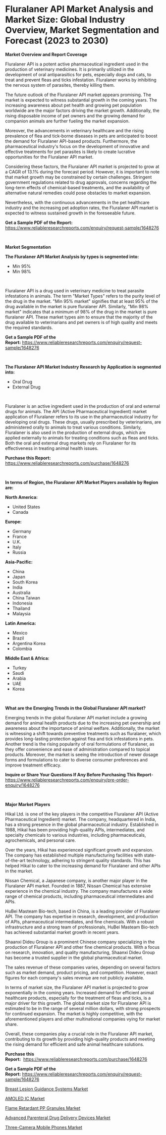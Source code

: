 <p><h1>Fluralaner API Market Analysis and Market Size: Global Industry Overview, Market Segmentation and Forecast (2023 to 2030)</h1></p><p><strong>Market Overview and Report Coverage</strong></p>
<p><p>Fluralaner API is a potent active pharmaceutical ingredient used in the production of veterinary medicines. It is primarily utilized in the development of oral antiparasitics for pets, especially dogs and cats, to treat and prevent fleas and ticks infestation. Fluralaner works by inhibiting the nervous system of parasites, thereby killing them.</p><p>The future outlook of the Fluralaner API market appears promising. The market is expected to witness substantial growth in the coming years. The increasing awareness about pet health and growing pet population worldwide are the major factors driving the market growth. Additionally, the rising disposable income of pet owners and the growing demand for companion animals are further fueling the market expansion.</p><p>Moreover, the advancements in veterinary healthcare and the rising prevalence of flea and tick-borne diseases in pets are anticipated to boost the demand for Fluralaner API-based products. Furthermore, the pharmaceutical industry's focus on the development of innovative and effective treatments for pet parasites is likely to create lucrative opportunities for the Fluralaner API market.</p><p>Considering these factors, the Fluralaner API market is projected to grow at a CAGR of 13.1% during the forecast period. However, it is important to note that market growth may be constrained by certain challenges. Stringent government regulations related to drug approvals, concerns regarding the long-term effects of chemical-based treatments, and the availability of alternative natural remedies could pose obstacles to market expansion.</p><p>Nevertheless, with the continuous advancements in the pet healthcare industry and the increasing pet adoption rates, the Fluralaner API market is expected to witness sustained growth in the foreseeable future.</p></p>
<p><strong>Get a Sample PDF of the Report:</strong> <a href="https://www.reliableresearchreports.com/enquiry/request-sample/1648276">https://www.reliableresearchreports.com/enquiry/request-sample/1648276</a></p>
<p>&nbsp;</p>
<p><strong>Market Segmentation</strong></p>
<p><strong>The Fluralaner API Market Analysis by types is segmented into:</strong></p>
<p><ul><li>Min 95%</li><li>Min 98%</li></ul></p>
<p>&nbsp;</p>
<p><p>Fluralaner API is a drug used in veterinary medicine to treat parasite infestations in animals. The term "Market Types" refers to the purity level of the drug in the market. "Min 95% market" signifies that at least 95% of the drug available in the market is pure fluralaner API. Similarly, "Min 98% market" indicates that a minimum of 98% of the drug in the market is pure fluralaner API. These market types aim to ensure that the majority of the drug available to veterinarians and pet owners is of high quality and meets the required standards.</p></p>
<p><strong>Get a Sample PDF of the Report:</strong>&nbsp;<a href="https://www.reliableresearchreports.com/enquiry/request-sample/1648276">https://www.reliableresearchreports.com/enquiry/request-sample/1648276</a></p>
<p>&nbsp;</p>
<p><strong>The Fluralaner API Market Industry Research by Application is segmented into:</strong></p>
<p><ul><li>Oral Drug</li><li>External Drug</li></ul></p>
<p>&nbsp;</p>
<p><p>Fluralaner is an active ingredient used in the production of oral and external drugs for animals. The API (Active Pharmaceutical Ingredient) market application of Fluralaner refers to its use in the pharmaceutical industry for developing oral drugs. These drugs, usually prescribed by veterinarians, are administered orally to animals to treat various conditions. Similarly, Fluralaner is also used in the production of external drugs, which are applied externally to animals for treating conditions such as fleas and ticks. Both the oral and external drug markets rely on Fluralaner for its effectiveness in treating animal health issues.</p></p>
<p><strong>Purchase this Report:</strong>&nbsp; <a href="https://www.reliableresearchreports.com/purchase/1648276">https://www.reliableresearchreports.com/purchase/1648276</a></p>
<p>&nbsp;</p>
<p><strong>In terms of Region, the Fluralaner API Market Players available by Region are:</strong></p>
<p>
    <p> <strong> North America: </strong>
        <ul>
            <li>United States</li>
            <li>Canada</li>
        </ul>
        </p> 
    <p> <strong> Europe: </strong>
        <ul>
            <li>Germany</li>
            <li>France</li>
            <li>U.K.</li>
            <li>Italy</li>
            <li>Russia</li>
        </ul>
        </p> 
    <p> <strong> Asia-Pacific: </strong>
        <ul>
            <li>China</li>
            <li>Japan</li>
            <li>South Korea</li>
            <li>India</li>
            <li>Australia</li>
            <li>China Taiwan</li>
            <li>Indonesia</li>
            <li>Thailand</li>
            <li>Malaysia</li>
        </ul>
        </p> 
    <p> <strong> Latin America: </strong>
        <ul>
            <li>Mexico</li>
            <li>Brazil</li>
            <li>Argentina Korea</li>
            <li>Colombia</li>
        </ul>
        </p> 
    <p> <strong> Middle East & Africa: </strong>
        <ul>
            <li>Turkey</li>
            <li>Saudi</li>
            <li>Arabia</li>
            <li>UAE</li>
            <li>Korea</li>
        </ul>
    </p>
    </p>
<p>&nbsp;</p>
<p><strong>What are the Emerging Trends in the Global Fluralaner API market?</strong></p>
<p><p>Emerging trends in the global fluralaner API market include a growing demand for animal health products due to the increasing pet ownership and awareness about the importance of animal welfare. Additionally, the market is witnessing a shift towards preventive treatments such as fluralaner, which provides long-lasting protection against flea and tick infestations in pets. Another trend is the rising popularity of oral formulations of fluralaner, as they offer convenience and ease of administration compared to topical products. Moreover, the market is seeing the introduction of newer dosage forms and formulations to cater to diverse consumer preferences and improve treatment efficacy.</p></p>
<p><strong>Inquire or Share Your Questions If Any Before Purchasing This Report</strong>- <a href="https://www.reliableresearchreports.com/enquiry/pre-order-enquiry/1648276">https://www.reliableresearchreports.com/enquiry/pre-order-enquiry/1648276</a></p>
<p>&nbsp;</p>
<p><strong>Major Market Players</strong></p>
<p><p>Hikal Ltd. is one of the key players in the competitive Fluralaner API (Active Pharmaceutical Ingredient) market. The company, headquartered in India, has a strong presence in the global pharmaceutical industry. Established in 1988, Hikal has been providing high-quality APIs, intermediates, and specialty chemicals to various industries, including pharmaceuticals, agrochemicals, and personal care.</p><p>Over the years, Hikal has experienced significant growth and expansion. The company has established multiple manufacturing facilities with state-of-the-art technology, adhering to stringent quality standards. This has helped Hikal to cater to the increasing demand for Fluralaner and other APIs in the market.</p><p>Nissan Chemical, a Japanese company, is another major player in the Fluralaner API market. Founded in 1887, Nissan Chemical has extensive experience in the chemical industry. The company manufactures a wide range of chemical products, including pharmaceutical intermediates and APIs.</p><p>HuBei Masteam Bio-tech, based in China, is a leading provider of Fluralaner API. The company has expertise in research, development, and production of APIs, pharmaceutical intermediates, and fine chemicals. With a robust infrastructure and a strong team of professionals, HuBei Masteam Bio-tech has achieved substantial market growth in recent years.</p><p>Shaanxi Dideu Group is a prominent Chinese company specializing in the production of Fluralaner API and other fine chemical products. With a focus on research, innovation, and quality manufacturing, Shaanxi Dideu Group has become a trusted supplier in the global pharmaceutical market.</p><p>The sales revenue of these companies varies, depending on several factors such as market demand, product pricing, and competition. However, exact figures for each company's sales revenue are not publicly available.</p><p>In terms of market size, the Fluralaner API market is projected to grow exponentially in the coming years. Increased demand for efficient animal healthcare products, especially for the treatment of fleas and ticks, is a major driver for this growth. The global market size for Fluralaner API is estimated to be in the range of several million dollars, with strong prospects for continued expansion. The market is highly competitive, with the aforementioned players and other multinational companies vying for market share.</p><p>Overall, these companies play a crucial role in the Fluralaner API market, contributing to its growth by providing high-quality products and meeting the rising demand for efficient and safe animal healthcare solutions.</p></p>
<p><strong>Purchase this Report:</strong>&nbsp;&nbsp;<a href="https://www.reliableresearchreports.com/purchase/1648276">https://www.reliableresearchreports.com/purchase/1648276</a></p>
<p></p>
<p><strong>Get a Sample PDF of the Report:</strong>&nbsp;<a href="https://www.reliableresearchreports.com/enquiry/request-sample/1648276">https://www.reliableresearchreports.com/enquiry/request-sample/1648276</a></p>
<p><p><a href="https://www.linkedin.com/pulse/breast-lesion-guidance-systems-market-research-report-provides-abfke/">Breast Lesion Guidance Systems Market</a></p><p><a href="https://github.com/YashRP12/Market-Research-Report-List-1/blob/main/amoled-ic-market.md">AMOLED IC Market</a></p><p><a href="https://medium.com/@birdielynch645/flame-retardant-pp-granules-market-research-report-its-history-and-forecast-2023-to-2030-1d3bac081c46">Flame Retardant PP Granules Market</a></p><p><a href="https://www.linkedin.com/pulse/decoding-advanced-parenteral-drug-delivery-devices-market-deep-4mmke/">Advanced Parenteral Drug Delivery Devices Market</a></p><p><a href="https://github.com/Chiragrp24/Market-Research-Report-List-1/blob/main/three-camera-mobile-phones-market.md">Three-Camera Mobile Phones Market</a></p></p>